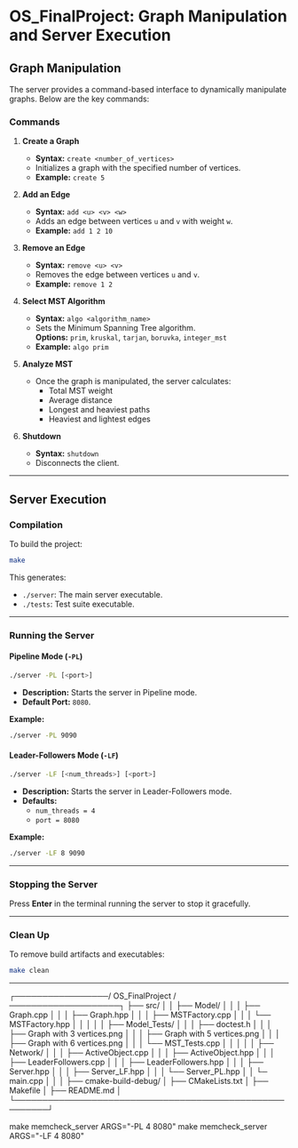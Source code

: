 
# OS_FinalProject: Graph Manipulation and Server Execution

## Graph Manipulation

The server provides a command-based interface to dynamically manipulate graphs. Below are the key commands:

### Commands

1. **Create a Graph**
    - **Syntax:** `create <number_of_vertices>`
    - Initializes a graph with the specified number of vertices.
    - **Example:** `create 5`

2. **Add an Edge**
    - **Syntax:** `add <u> <v> <w>`
    - Adds an edge between vertices `u` and `v` with weight `w`.
    - **Example:** `add 1 2 10`

3. **Remove an Edge**
    - **Syntax:** `remove <u> <v>`
    - Removes the edge between vertices `u` and `v`.
    - **Example:** `remove 1 2`

4. **Select MST Algorithm**
    - **Syntax:** `algo <algorithm_name>`
    - Sets the Minimum Spanning Tree algorithm.  
      **Options:** `prim`, `kruskal`, `tarjan`, `boruvka`, `integer_mst`
    - **Example:** `algo prim`

5. **Analyze MST**
    - Once the graph is manipulated, the server calculates:
        - Total MST weight
        - Average distance
        - Longest and heaviest paths
        - Heaviest and lightest edges

6. **Shutdown**
    - **Syntax:** `shutdown`
    - Disconnects the client.

---

## Server Execution

### Compilation

To build the project:

```bash
make
```

This generates:
- `./server`: The main server executable.
- `./tests`: Test suite executable.

---

### Running the Server

#### Pipeline Mode (`-PL`)

```bash
./server -PL [<port>]
```

- **Description:** Starts the server in Pipeline mode.
- **Default Port:** `8080`.

**Example:**

```bash
./server -PL 9090
```

#### Leader-Followers Mode (`-LF`)

```bash
./server -LF [<num_threads>] [<port>]
```

- **Description:** Starts the server in Leader-Followers mode.
- **Defaults:**
    - `num_threads = 4`
    - `port = 8080`

**Example:**

```bash
./server -LF 8 9090
```

---

### Stopping the Server

Press **Enter** in the terminal running the server to stop it gracefully.

---

### Clean Up

To remove build artifacts and executables:

```bash
make clean
```

---






┌─────────────────/ OS_FinalProject /────────────────────┐
├── src/                                                 │
│   ├── Model/                                           │
│   │   ├── Graph.cpp                                    │
│   │   ├── Graph.hpp                                    │
│   │   ├── MSTFactory.cpp                               │
│   │   └── MSTFactory.hpp                               │
│   │                                                    │
│   ├── Model_Tests/                                     │
│   │   ├── doctest.h                                    │
│   │   ├── Graph with 3 vertices.png                    │
│   │   ├── Graph with 5 vertices.png                    │
│   │   ├── Graph with 6 vertices.png                    │
│   │   └── MST_Tests.cpp                                │
│   │                                                    │
│   ├── Network/                                         │
│   │   ├── ActiveObject.cpp                             │
│   │   ├── ActiveObject.hpp                             │
│   │   ├── LeaderFollowers.cpp                          │
│   │   ├── LeaderFollowers.hpp                          │
│   │   ├── Server.hpp                                   │
│   │   ├── Server_LF.hpp                                │
│   │   └── Server_PL.hpp                                │
│   └─ main.cpp                                          │
│                                                        │
├── cmake-build-debug/                                   │
├── CMakeLists.txt                                       │
├── Makefile                                             │
├── README.md                                            │
└────────────────────────────────────────────────────────┘





make memcheck_server ARGS="-PL 4 8080"
make memcheck_server ARGS="-LF 4 8080"
